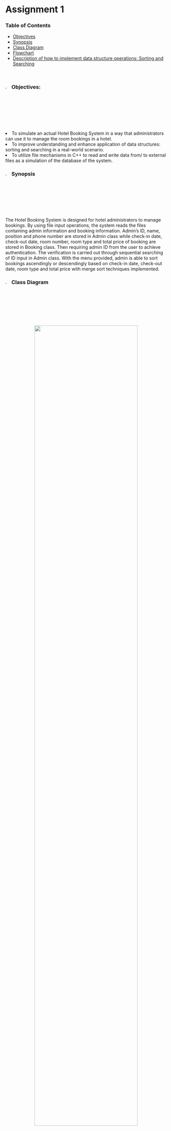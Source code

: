 # Assignment 1

### Table of Contents
- [Objectives](#-objectives)
- [Synopsis](#-synopsis)
- [Class Diagram](#-class-diagram)
- [Flowchart](#-flowchart)
- [Description of how to implement data structure operations: Sorting and Searching](#-description-of-how-to-implement-data-structure-operations-sorting-and-searching)

<br>


### <img src="https://github.com/jjn7702/SECJ2013-DSA/assets/128120717/bc7e2df3-d20d-457c-b9fb-e0574b6a740e" width="3%" height="3%"> Objectives:
<li>To simulate an actual Hotel Booking System in a way that administrators can use it to manage the room bookings in a hotel.</li>
<li>To improve understanding and enhance application of data structures: sorting and searching in a real-world scenario.</li>
<li>To utilize file mechanisms in C++ to read and write data from/ to external files as a simulation of the database of the system.</li>

### <img src="https://github.com/jjn7702/SECJ2013-DSA/assets/128120717/ac62ef65-848d-41a6-97c2-1ff40be8ecd3" width="3%" height="3%"> Synopsis
The Hotel Booking System is designed for hotel administrators to manage bookings. By using file input operations, the system reads the files containing admin information and booking information. Admin’s ID, name, position and phone number are stored in Admin class while check-in date, check-out date, room number, room type and total price of booking are stored in Booking class. Then requiring admin ID from the user to achieve authentication. The verification is carried out through sequential searching of ID input in Admin class. With the menu provided, admin is able to sort bookings ascendingly or descendingly based on check-in date, check-out date, room type and total price with  merge sort techniques implemented.

### <img src="https://github.com/jjn7702/SECJ2013-DSA/assets/128120717/b7b1299f-ead1-4e66-ad2e-95b901f4f03c" width="3%" height="3%"> Class Diagram
<p align="center">
<img src="https://github.com/jjn7702/SECJ2013-DSA/assets/128159572/c058aa3c-edbb-4ac7-abcf-e4e15ad63970" width="80%"><br>
Figure 1: Class Diagram of Hotel Booking System
</p>

### <img src="https://github.com/jjn7702/SECJ2013-DSA/assets/128120717/8b3596b0-7214-4cc8-b868-9ab2a0314386" width="3%" height="3%"> Flowchart
<p align="center">
  <img src="https://github.com/jjn7702/SECJ2013-DSA/assets/128120717/3751215f-0055-451b-abe3-d813a1558362" width="70%" height="70%"><br>
  Figure 2: Flowchart of Main Function
  <br><br><br>
  <img src="https://github.com/jjn7702/SECJ2013-DSA/assets/128119778/6c372a7e-16b3-4fdb-8f70-0e95c9455134" width="30%" height="30%"><br>
  Figure 3: Flowchart of SequenceSearch Function
  <br><br><br>
  <img src="https://github.com/jjn7702/SECJ2013-DSA/assets/128120717/3b7da027-72df-49f0-9a8a-ed5e9260202a" width="30%" height="30%"><br>
  Figure 4: Flowchart of adminMenu Function
  <br><br><br>
  <img src="https://github.com/jjn7702/SECJ2013-DSA/assets/128120717/0c1a3187-00d0-4620-a4ea-f61ce19b9dc5" width="70%" height="70%"><br>
  Figure 5: Flowchart of bookingMenu Function
  <br><br><br>
  <img src="https://github.com/jjn7702/SECJ2013-DSA/assets/128119778/e0b8b0e0-3925-42fe-95fd-f5bad720ddbc" width="40%" height="40%"><br>
  Figure 6: Flowchart of readBookingData Function
  <br><br><br>
  <img src="https://github.com/jjn7702/SECJ2013-DSA/assets/128120717/8fad63ef-2fe0-42cc-afce-d9790634dae2" width="30%" height="30%"><br>
  Figure 7: Flowchart of mergeSort Function
  <br><br><br>
  <img src="https://github.com/jjn7702/SECJ2013-DSA/assets/128120717/1774b9d3-3284-4cbe-8687-4a11133ec081" width="70%" height="70%"><br>
  Figure 8: Flowchart of merge Function
  <br><br><br>
  <img src="https://github.com/jjn7702/SECJ2013-DSA/assets/128120717/a13ec04c-8d31-4108-90b0-5e898a19f602" width="40%" height="40%"><br>
  Figure 9: Flowchart of dispItems Function
  <br><br><br>
  <img src="https://github.com/jjn7702/SECJ2013-DSA/assets/128120717/aee4657a-2aa4-4d8e-a3f8-1b593cbe464e" width="30%" height="30%"><br>
  Figure 10: Flowchart of mergeSortDsc Function
  <br><br><br>
  <img src="https://github.com/jjn7702/SECJ2013-DSA/assets/128120717/b3db9b85-0a5b-49d7-a162-efa99e4db789" width="70%" height="70%"><br>
  Figure 11: Flowchart of mergeDsc Function
  <br><br><br>
</p>




### <img src="https://github.com/jjn7702/SECJ2013-DSA/assets/128120717/fabaacbe-18c1-4f64-a3a5-e1b40e910e71" width="4%" height="4%"> Description of how to implement data structure operations: Sorting and Searching
##### 1. Sorting

In the Hotel Booking System, we have implemented Advanced Sort - Merge Sort which uses the Divide and Conquer Sorting Strategy in the mergeSort(), mergeSortDsc(), merge() and mergeDsc() functions. This data structure operation works by dividing an array received in the parameter into halves, sort each half and merge the sorted halves into one sorted array. 

As an example, in our system, the mergeSort() function is used to divide the array received in parameter into halves by the second and third arguments indicating first and last index numbers of the array. This function is recursively called to divide the array received in the parameter list into small pieces until each of them has one item only. Then, by calling the merge() function, the small pieces are merged into larger yet sorted pieces repeatedly until the array is sorted. For the merge() function, it compares one item in the first half of the array with another item in the other half and moves the item with smaller value into a temporary array declared in the function and also the items remaining are moved to the temporary array. At the end of the function, the temporary array is copied into the original array. We also implement the mergeDsc() functions to sort the array in an descending order by modifying the algorithm, for instance, in merge() function, the condition r[first1] < r[first2] is changed to r[first1] >= r[first2] when implementing mergeDsc() function. These functions are used to sort the Room Type, Room Price (Low to High), Room Price (High to Low), Latest Check-In Date and Earliest Check-In Date of the customers. Function template technique in C++ is also implemented when declaring the sorting functions in order to be flexible to work with different data types.

We have chosen the sorting algorithm - Merge Sort out of five sorting algorithms we have learned after the consideration of the growth rates of time required by the Merge Sort has the Big O Notation of O(n log n) which is faster compared to O(n²).

<br>

##### 2. Searching

In the Hotel Booking System, we have implemented Searching Technique - Sequential search in SequenceSearch() function. This data structure operation works by examining each element in the array sequentially and compares its value with the search key. 

As an example, in our system, the SequenceSearch() will receive a search key which is the adminID entered by the admin, an array to be searched which is the admin information read from the admin file (database) and the size of the array in its parameter list as arguments. The variable index is set to -1 initially to indicate the record is not found. When comparing the adminID with the array which is accessing getadminID() function, if the adminID matches with any adminID from the database, the index is assigned the current array index and eventually returns the index. After returning to the main function, the result of SequenceSearch() is checked as if the value is equal to -1 (not found) or ! = -1 (found). This function acts as a verification and authentication for the admin identity.

We have chosen the Searching Technique - Sequential search as it is a basic function that is suitable to be implemented in a small size of list in which after considering the number of administrators in a hotel will not be a large population.

